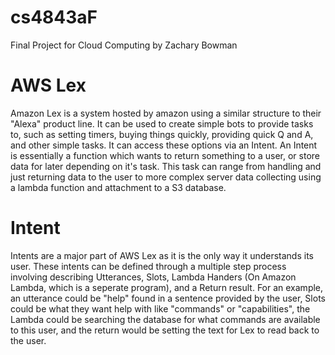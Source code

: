 # cs4843aF
Final Project for Cloud Computing by Zachary Bowman


# AWS Lex
Amazon Lex is a system hosted by amazon using a similar structure to their "Alexa" product line.  It can be used to create simple bots to provide tasks to, 
such as setting timers, buying things quickly, providing quick Q and A, and other simple tasks.  It can access these options via an Intent.  An Intent is essentially a function which wants to return something to a user, or store data for later depending on it's task.  This task can range from handling and just returning data to the user to more complex server data collecting using a lambda function and attachment to a S3 database.

# Intent
Intents are a major part of AWS Lex as it is the only way it understands its user.  These intents can be defined through a multiple step process involving describing Utterances, Slots, Lambda Handers (On Amazon Lambda, which is a seperate program), and a Return result.  For an example, an utterance could be "help" found in a sentence provided by the user, Slots could be what they want help with like "commands" or "capabilities", the Lambda could be searching the database for what commands are available to this user, and the return would be setting the text for Lex to read back to the user.
